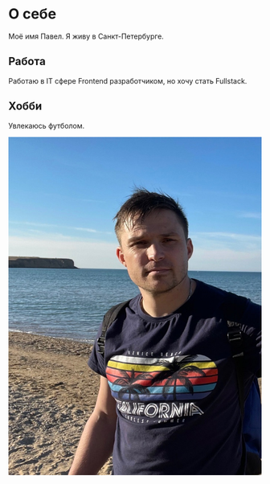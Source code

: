 # О себе

Моё имя Павел. Я живу в Санкт-Петербурге. 

## Работа

Работаю в IT сфере Frontend разработчиком, но хочу стать Fullstack. 

## Хобби

Увлекаюсь футболом. 

![Это я](/img/iam.jpg)